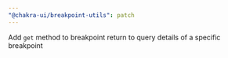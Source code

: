```yaml
---
"@chakra-ui/breakpoint-utils": patch
---
```


Add `get` method to breakpoint return to query details of a specific breakpoint
